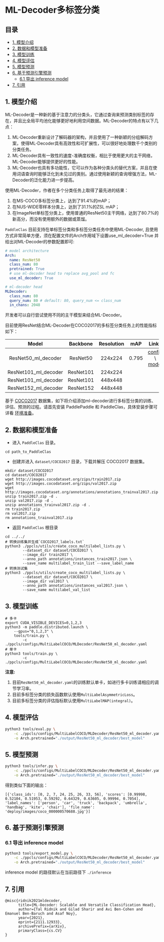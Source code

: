 # ML-Decoder多标签分类

## 目录

* [1. 模型介绍](#1)
* [2. 数据和模型准备](#2)
* [3. 模型训练](#3)
* [4. 模型评估](#4)
* [5. 模型预测](#5)
* [6. 基于预测引擎预测](#6)
  * [6.1 导出 inference model](#6.1)
* [7. 引用](#7)

<a name="1"></a>
## 1. 模型介绍

ML-Decoder是一种新的基于注意力的分类头，它通过查询来预测类别标签的存在，并且比全局平均池化能够更好地利用空间数据。ML-Decoder的特点有以下几点：

1. ML-Decoder重新设计了解码器的架构，并且使用了一种新颖的分组解码方案，使得ML-Decoder具有高效性和可扩展性，可以很好地处理数千个类别的分类任务。
2. ML-Decoder具有一致性的速度-准确度权衡，相比于使用更大的主干网络，ML-Decoder能够提供更好的性能。
3. ML-Decoder也具有多功能性，它可以作为各种分类头的替代方案，并且在使用词语查询时能够泛化到未见过的类别。通过使用新颖的查询增强方法，ML-Decoder的泛化能力进一步提高。

使用ML-Decoder，作者在多个分类任务上取得了最先进的结果：
1. 在MS-COCO多标签分类上，达到了91.4%的mAP；
2. 在NUS-WIDE零样本分类上，达到了31.1%的ZSL mAP；
3. 在ImageNet单标签分类上，使用普通的ResNet50主干网络，达到了80.7%的新高分，而没有使用额外的数据或蒸馏。

`PaddleClas` 目前支持在单标签分类和多标签分类任务中使用ML-Decoder, 且使用方式非常简单方便，须在配置文件的Arch作用域下设置use_ml_decoder=True 并给出对ML-Decoder的参数配置即可:
```yaml
# model architecture
Arch:
  name: ResNet50
  class_num: 80
  pretrained: True
  # use ml-decoder head to replace avg_pool and fc
  use_ml_decoder: True

# ml-decoder head
MLDecoder:
  class_num: 80
  query_num: 80 # default: 80, query_num <= class_num
  in_chans: 2048
```
开发者可以自行尝试使用不同的主干模型来结合ML-Decoder。

目前使用ResNet结合ML-Decoder在COCO2017的多标签分类任务上的性能指标如下：

|        Model         | Backbone  | Resolution |  mAP  |                                                                                                                                                                                                         Links                                                                                                                                                                                                         |
|:--------------------:|:---------:|:----------:|:-----:|:---------------------------------------------------------------------------------------------------------------------------------------------------------------------------------------------------------------------------------------------------------------------------------------------------------------------------------------------------------------------------------------------------------------------:|
| ResNet50_ml_decoder  | ResNet50  |  224x224   | 0.795 | [config](ResNet50_ml_decoder_224.yaml) \  [model](https://bj.bcebos.com/v1/ai-studio-online/0af3af5c12b543fa9461a015bdb99aa6327439cd284e4ebea8255e5ce970a460?responseContentDisposition=attachment%3B%20filename%3DResNet50_ml_decoder_0.795.pdparams&authorization=bce-auth-v1%2F5cfe9a5e1454405eb2a975c43eace6ec%2F2023-09-06T11%3A17%3A51Z%2F-1%2F%2F7d78e695070117e615bb0114422ed25ec9c62df2e62bba7b039c3e33f92f3359) |
| ResNet101_ml_decoder | ResNet101 |  224x224   |       |                                                                                                                                                                                                                                                                                                                                                                                                                       |
| ResNet101_ml_decoder | ResNet101 |  448x448   |       |                                                                                                                                                                                                                                                                                                                                                                                                                       |
| ResNet152_ml_decoder | ResNet152 |  448x448   |       |                                                                                                                                                                                                                                                                                                                                                                                                                       |


基于 [COCO2017](https://cocodataset.org/) 数据集，如下将介绍添加ml-decoder进行多标签分类的训练、评估、预测的过程。请首先安装 PaddlePaddle 和 PaddleClas，具体安装步骤可详看 [环境准备](../installation.md)。



<a name="2"></a>
## 2. 数据和模型准备

* 进入 `PaddleClas` 目录。

```
cd path_to_PaddleClas
```

* 创建并进入 `dataset/COCO2017` 目录，下载并解压 COCO2017 数据集。

```shell
mkdir dataset/COCO2017
cd dataset/COCO2017
wget http://images.cocodataset.org/zips/train2017.zip
wget http://images.cocodataset.org/zips/val2017.zip
wget http://images.cocodataset.org/annotations/annotations_trainval2017.zip
unzip train2017.zip -d .
unzip val2017.zip -d .
unzip annotations_trainval2017.zip -d .
rm train2017.zip
rm val2017.zip
rm annotations_trainval2017.zip
```

* 返回 `PaddleClas` 根目录


```shell
cd ../../
# 转换训练集并生成`COCO2017_labels.txt`
python3 ./ppcls/utils/create_coco_multilabel_lists.py \
        --dataset_dir dataset/COCO2017 \
        --image_dir train2017 \
        --anno_path annotations/instances_train2017.json \
        --save_name multilabel_train_list --save_label_name
# 转换测试集
python3 ./ppcls/utils/create_coco_multilabel_lists.py \
        --dataset_dir dataset/COCO2017 \
        --image_dir val2017 \
        --anno_path annotations/instances_val2017.json \
        --save_name multilabel_val_list
```

<a name="3"></a>
## 3. 模型训练

```shell
# 多卡
export CUDA_VISIBLE_DEVICES=0,1,2,3
python3 -m paddle.distributed.launch \
    --gpus="0,1,2,3" \
    tools/train.py \
        -c ./ppcls/configs/MultiLabelCOCO/MLDecoder/ResNet50_ml_decoder.yaml
# 单卡
python3 tools/train.py \
        -c ./ppcls/configs/MultiLabelCOCO/MLDecoder/ResNet50_ml_decoder.yaml
```

**注意:**
1. 目前`ResNet50_ml_decoder.yaml`的训练默认单卡，如进行多卡训练请相应的调节学习率。
2. 目前多标签分类的损失函数默认使用`MultiLabelAsymmetricLoss`。
2. 目前多标签分类的评估指标默认使用`MultiLabelMAP(integral)`。

<a name="4"></a>

## 4. 模型评估

```bash
python3 tools/eval.py \
    -c ./ppcls/configs/MultiLabelCOCO/MLDecoder/ResNet50_ml_decoder.yaml \
    -o Arch.pretrained="./output/ResNet50_ml_decoder/best_model"
```

<a name="5"></a>
## 5. 模型预测

```bash
python3 tools/infer.py \
    -c ./ppcls/configs/MultiLabelCOCO/MLDecoder/ResNet50_ml_decoder.yaml \
    -o Arch.pretrained="./output/ResNet50_ml_decoder/best_model"
```

得到类似下面的输出：
```
[{'class_ids': [0, 2, 7, 24, 25, 26, 33, 56], 'scores': [0.99998, 0.52104, 0.51953, 0.59292, 0.64329, 0.63605, 0.99994, 0.7054], 'label_names': ['person', 'car', 'truck', 'backpack', 'umbrella', 'handbag', 'kite', 'chair'], 'file_name': 'deploy/images/coco_000000570688.jpg'}]
```

<a name="6"></a>
## 6. 基于预测引擎预测

<a name="6.1"></a>
### 6.1 导出 inference model

```bash
python3 tools/export_model.py \
    -c ./ppcls/configs/MultiLabelCOCO/MLDecoder/ResNet50_ml_decoder.yaml \
    -o Arch.pretrained="./output/ResNet50_ml_decoder/best_model"
```
inference model 的路径默认在当前路径下 `./inference`

<a name="7"></a>
## 7. 引用
```
@misc{ridnik2021mldecoder,
      title={ML-Decoder: Scalable and Versatile Classification Head}, 
      author={Tal Ridnik and Gilad Sharir and Avi Ben-Cohen and Emanuel Ben-Baruch and Asaf Noy},
      year={2021},
      eprint={2111.12933},
      archivePrefix={arXiv},
      primaryClass={cs.CV}
}
```